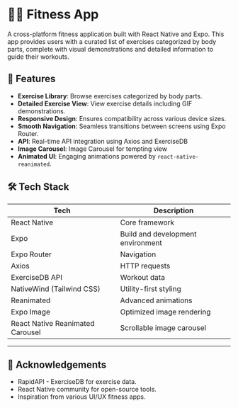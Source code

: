 # 🏋️‍♂️ Fitness App

A cross-platform fitness application built with React Native and Expo. This app provides users with a curated list of exercises categorized by body parts, complete with visual demonstrations and detailed information to guide their workouts.

## 🚀 Features

- **Exercise Library**: Browse exercises categorized by body parts.
- **Detailed Exercise View**: View exercise details including GIF demonstrations.
- **Responsive Design**: Ensures compatibility across various device sizes.
- **Smooth Navigation**: Seamless transitions between screens using Expo Router.
- **API**: Real-time API integration using Axios and ExerciseDB
- **Image Carousel**: Image Carousel for tempting view
- **Animated UI**: Engaging animations powered by `react-native-reanimated`.

<!--
## 📸 Screenshots
-->


## 🛠️ Tech Stack

| Tech                       | Description                            |
|----------------------------|----------------------------------------|
| React Native               | Core framework                         |
| Expo                       | Build and development environment      |
| Expo Router                | Navigation                             |
| Axios                      | HTTP requests                          |
| ExerciseDB API             | Workout data                           |
| NativeWind (Tailwind CSS)  | Utility-first styling                  |
| Reanimated                 | Advanced animations                    |
| Expo Image                 | Optimized image rendering              |
| React Native Reanimated Carousel | Scrollable image carousel        |

---

<!--
## 📦 Installation

1. **Clone the Repository**:

   ```bash
   git clone https://github.com/Yuvraj010203/Fitness-App.git
   cd Fitness-App
2. **Install Dependencies**:

   npm install

3. **Start the Development Server**:

   npx expo start
-->

## 🙌 Acknowledgements

- RapidAPI - ExerciseDB for exercise data.
- React Native community for open-source tools.
- Inspiration from various UI/UX fitness apps.

